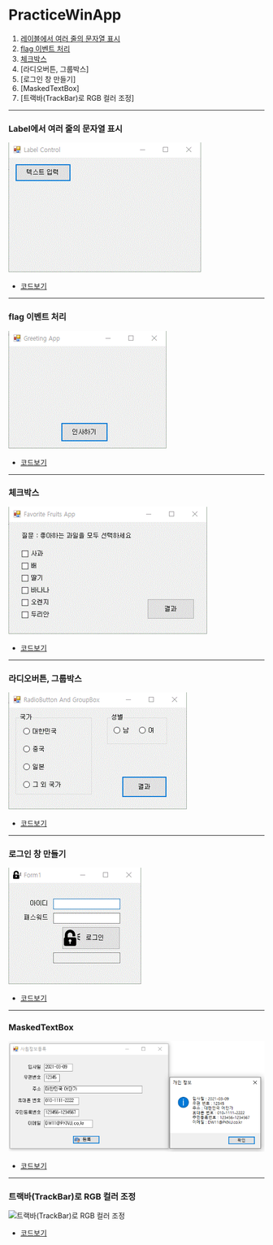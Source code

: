 # PracticeWinApp

1. [레이블에서 여러 줄의 문자열 표시](#Label에서-여러-줄의-문자열-표시)
2. [flag 이벤트 처리](#flag-이벤트-처리)
3. [체크박스]()
4. [라디오버튼, 그룹박스]
5. [로그인 창 만들기]
6. [MaskedTextBox]
7. [트랙바(TrackBar)로 RGB 컬러 조정]

-----------------------------------------------------------
### Label에서 여러 줄의 문자열 표시
![Label 연습](https://github.com/SeoDongWoo1216/StudyDesktopApp/blob/main/WinFormApp/21_03_09_128_PracticeWinApp/ResultImage/21_03_09_132_LabelTestApp_result.gif "Label 출력")

- [코드보기](https://github.com/SeoDongWoo1216/StudyDesktopApp/blob/main/WinFormApp/21_03_09_128_PracticeWinApp/21_03_09_132_LabelTestApp/FrmMain.cs)
-----------------------------------------------------------
### flag 이벤트 처리
![flag](https://github.com/SeoDongWoo1216/StudyDesktopApp/blob/main/WinFormApp/21_03_09_128_PracticeWinApp/ResultImage/21_03_09_133_FlagWinApp_Result.gif "flag 이벤트 처리")

- [코드보기](https://github.com/SeoDongWoo1216/StudyDesktopApp/blob/main/WinFormApp/21_03_09_128_PracticeWinApp/21_03_09_133_FlagWinApp/FrmMain.cs)
-----------------------------------------------------------
### 체크박스
![CheckBox](https://github.com/SeoDongWoo1216/StudyDesktopApp/blob/main/WinFormApp/21_03_09_128_PracticeWinApp/ResultImage/21_03_09_134_CheckBoxWinApp_result.gif "체크박스")

- [코드보기](https://github.com/SeoDongWoo1216/StudyDesktopApp/blob/main/WinFormApp/21_03_09_128_PracticeWinApp/21_03_09_134_CheckBoxWinApp/FrmMain.cs)
-----------------------------------------------------------
### 라디오버튼, 그룹박스
![RadioButton,GroupBox](https://github.com/SeoDongWoo1216/StudyDesktopApp/blob/main/WinFormApp/21_03_09_128_PracticeWinApp/ResultImage/21_03_09_135_RadioWinApp_result.gif "라디오버튼과 그룹박스")

- [코드보기](https://github.com/SeoDongWoo1216/StudyDesktopApp/blob/main/WinFormApp/21_03_09_128_PracticeWinApp/21_03_09_135_RadioWinApp/FrmMain.cs)
-----------------------------------------------------------
### 로그인 창 만들기
![LoginApp](https://github.com/SeoDongWoo1216/StudyDesktopApp/blob/main/WinFormApp/21_03_09_128_PracticeWinApp/ResultImage/21_03_09_136_LoginApp_result.gif "로그인창")

- [코드보기](https://github.com/SeoDongWoo1216/StudyDesktopApp/blob/main/WinFormApp/21_03_09_128_PracticeWinApp/21_03_09_136_LoginApp/FrmLogin.cs)
-----------------------------------------------------------
### MaskedTextBox
![MaskedTextBox](https://github.com/SeoDongWoo1216/StudyDesktopApp/blob/main/WinFormApp/21_03_09_128_PracticeWinApp/ResultImage/21_03_09_138_MaskedTextApp_result.PNG "마스크텍스트박스")

- [코드보기](https://github.com/SeoDongWoo1216/StudyDesktopApp/blob/main/WinFormApp/21_03_09_128_PracticeWinApp/21_03_09_138_MaskedTextApp/FrmMain.cs)
-----------------------------------------------------------
### 트랙바(TrackBar)로 RGB 컬러 조정
![트랙바(TrackBar)로 RGB 컬러 조정](https://github.com/SeoDongWoo1216/StudyDesktopApp/blob/main/WinFormApp/21_03_09_128_PracticeWinApp/ResultImage/21_03_09_139_ColorChangeApp_result.gif "RGB 컬러조정")

- [코드보기](https://github.com/SeoDongWoo1216/StudyDesktopApp/blob/main/WinFormApp/21_03_09_128_PracticeWinApp/21_03_09_139_ColorChangeApp/FrmMain.cs)
